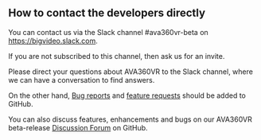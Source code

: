 ## How to contact the developers directly

You can contact us via the Slack channel #ava360vr-beta on https://bigvideo.slack.com.

If you are not subscribed to this channel, then ask us for an invite.

Please direct your questions about AVA360VR to the Slack channel, where we can have a conversation to find answers.

On the other hand, [Bug reports](bugreport.md) and [feature requests](featurerequest.md) should be added to GitHub.

You can also discuss features, enhancements and bugs on our AVA360VR beta-release [Discussion Forum](https://github.com/BigSoftVideo/AVA360VR-beta-testing/discussions) on GitHub.
